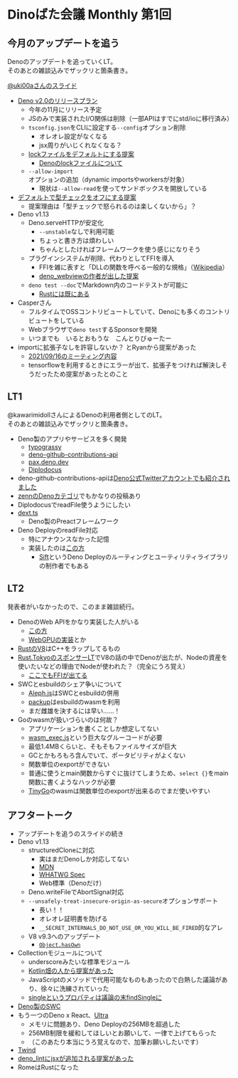 # Dinoばた会議 Monthly 第1回

## 今月のアップデートを追う
Denoのアップデートを追っていくLT。  
そのあとの雑談込みでザックリと箇条書き。

[@uki00aさんのスライド](https://uki00a.github.io/slides/denobata-2021-09-19#5)

- [Deno v2.0のリリースプラン](https://github.com/denoland/deno/issues/12110)
  - 今年の11月にリリース予定
  - JSのみで実装されたI/O関係は削除（一部APIはすでにstd/ioに移行済み）
  - `tsconfig.json`をCLIに設定する`--config`オプション削除
    - オレオレ設定がなくなる
    - jsx周りがいじくれなくなる？
  - [lockファイルをデフォルトにする提案](https://github.com/denoland/deno/issues/11971)
    - [Denoのlockファイルについて](https://deno.land/manual/linking_to_external_code/integrity_checking)
  - `--allow-import`オプションの追加（dynamic importsやworkersが対象）
    - 現状は`--allow-read`を使ってサンドボックスを開放している
- [デフォルトで型チェックをオフにする提案](https://github.com/denoland/deno/issues/11340)
  - 提案理由は「型チェックで怒られるのは楽しくないから」？
- Deno v1.13
  - Deno.serveHTTPが安定化
    - `--unstable`なしで利用可能
    - ちょっと書き方は煩わしい
    - ちゃんとしたければフレームワークを使う感じになりそう
  - プラグインシステムが削除、代わりとしてFFIを導入
    - FFIを雑に表すと「DLLの関数を呼べる一般的な規格」（[Wikipedia](https://ja.wikipedia.org/wiki/Foreign_function_interface)）
    - [deno_webviewの作者が出した提案](https://github.com/denoland/deno/pull/11152)
  - `deno test --doc`でMarkdown内のコードテストが可能に
    - [Rustには既にある](https://doc.rust-lang.org/rust-by-example/testing/doc_testing.html)
- Casperさん
  - フルタイムでOSSコントリビュートしていて、Denoにも多くのコントリビュートをしている
  - Webブラウザで`deno test`するSponsorを開発
  - いつまでも　いるとおもうな　こんとりびゅーたー
- importに拡張子なしを許容しないか？ とRyanから提案があった
  - [2021/09/16のミーティング内容](https://github.com/denoland/deno/discussions/12108)
  - tensorflowを利用するときにエラーが出て、拡張子をつければ解決しそうだったため提案があったとのこと

## LT1
@kawarimidollさんによるDenoの利用者側としてのLT。  
そのあとの雑談込みでザックリと箇条書き。

- Deno製のアプリやサービスを多く開発
  - [typograssy](https://github.com/kawarimidoll/typograssy)
  - [deno-github-contributions-api](https://github.com/kawarimidoll/deno-github-contributions-api)
  - [pax.deno.dev](https://github.com/kawarimidoll/pax.deno.dev)
  - [Diplodocus](https://github.com/kawarimidoll/deno-diplodocus)
- deno-github-contributions-apiは[Deno公式Twitterアカウントでも紹介されました](https://twitter.com/deno_land/status/1420387162206478340)
- [zennのDenoカテゴリ](https://zenn.dev/topics/deno)でもかなりの投稿あり
- DiplodocusでreadFile使うようにしたい
- [dext.ts](https://github.com/lucacasonato/dext.ts)
  - Deno製のPreactフレームワーク
- Deno DeployのreadFile対応
  - 特にアナウンスなかった記憶
  - 実装したのは[この方](https://github.com/satyarohith)
    - [Sift](https://github.com/satyarohith/sift)というDeno Deployのルーティングとユーティリティライブラリの制作者でもある

## LT2
発表者がいなかったので、このまま雑談続行。

- DenoのWeb APIをかなり実装した人がいる
  - [この方](https://github.com/crowlKats)
  - [WebGPUの実装](https://github.com/denoland/deno/pull/7977)とか
- [RustのV8](https://github.com/denoland/rusty_v8)はC++をラップしてるもの
- [Rust.TokyoのスポンサーLT](https://speakerdeck.com/jlkiri/node-dot-js-in-rust-how-to-do-it-and-what-to-expect-from-it)でV8の話の中でDenoが出たが、Nodeの資産を使いたいなどの理由でNodeが使われた？（完全にうろ覚え）
  - [ここでもFFIが出てる](https://speakerdeck.com/jlkiri/node-dot-js-in-rust-how-to-do-it-and-what-to-expect-from-it?slide=37)
- SWCとesbuildのシェア争いについて
  - [Aleph.js](https://github.com/alephjs/aleph.js)はSWCとesbuildの併用
  - [packup](https://github.com/kt3k/packup)はesbuildのwasmを利用
  - まだ雌雄を決するには早い……！
- Goのwasmが扱いづらいのは何故？
  - アプリケーションを書くことしか想定してない
  - [wasm_exec.js](https://github.com/golang/go/blob/master/misc/wasm/wasm_exec.js)という巨大なグルーコードが必要
  - 最低1.4MBくらいと、そもそもファイルサイズが巨大
  - GCとかもろもろ含んでいて、ポータビリティがよくない
  - 関数単位のexportができない
  - 普通に使うとmain関数からすぐに抜けてしまうため、`select {}`をmain関数に書くようなハックが必要
  - [TinyGo](https://github.com/tinygo-org/tinygo)のwasmは関数単位のexportが出来るのでまだ使いやすい

## アフタートーク
- アップデートを追うのスライドの続き
- Deno v1.13
  - structuredCloneに対応
    - 実はまだDenoしか対応してない
    - [MDN](https://developer.mozilla.org/en-US/docs/Web/API/structuredClone)
    - [WHATWG Spec](https://html.spec.whatwg.org/multipage/structured-data.html#dom-structuredclone)
    - Web標準（Denoだけ）
  - Deno.writeFileでAbortSignal対応
  - `--unsafely-treat-insecure-origin-as-secure`オプションサポート
    - 長い！！
    - オレオレ証明書を防げる
    - `__SECRET_INTERNALS_DO_NOT_USE_OR_YOU_WILL_BE_FIRED`的なアレ
  - V8 v9.3へのアップデート
    - [`Object.hasOwn`](https://github.com/tc39/proposal-accessible-object-hasownproperty)
- Collectionモジュールについて
  - underscoreみたいな標準モジュール
  - [Kotlin畑の人から提案があった](https://github.com/denoland/deno_std/discussions/970)
  - JavaScriptのメソッドで代用可能なものもあったので白熱した議論があり、徐々に洗練されていった
  - [singleというプロパティは議論の末findSingleに](https://github.com/denoland/deno_std/pull/1166)
- [Deno製のSWC](https://github.com/nestdotland/deno_swc)
- もう一つのDeno x React、[Ultra](https://github.com/exhibitionist-digital/ultra)
  - メモリに問題あり、Deno Deployの256MBを超過した
  - 256MB制限を緩和してほしいとお願いして、一律で上げてもらった
  - （このあたり本当にうろ覚えなので、加筆お願いしたいです）
- [Twind](https://github.com/tw-in-js/twind)
- [deno_lintにjsxが追加される提案があった](https://github.com/denoland/deno_lint/pull/838)
- RomeはRustになった
